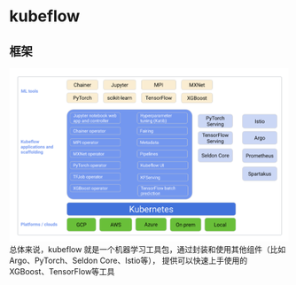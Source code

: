 # kubeflow

## 框架
![image](./picture/kubeflow/architecture.png)
总体来说，kubeflow 就是一个机器学习工具包，通过封装和使用其他组件（比如 Argo、PyTorch、Seldon Core、Istio等），
提供可以快速上手使用的 XGBoost、TensorFlow等工具
